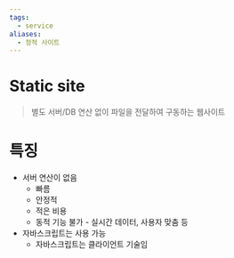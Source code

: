 ```yaml
---
tags:
  - service
aliases:
  - 정적 사이트
---
```

# Static site
> 별도 서버/DB 연산 없이 파일을 전달하여 구동하는 웹사이트
# 특징
- 서버 연산이 없음
	- 빠름
	- 안정적
	- 적은 비용
	- 동적 기능 불가 - 실시간 데이터, 사용자 맞춤 등
- 자바스크립트는 사용 가능
	- 자바스크립트는 클라이언트 기술임